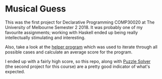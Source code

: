 Musical Guess
=============
This was the first project for Declarative Programming COMP30020 at The University of Melbourne Semester 2 2018. 
It was probably one of my favourite assignments; working with Haskell ended up being really intellectually stimulating and interesting.

Also, take a look at the [helper program](https://github.com/samuel-x/COMP30020-helper) which was used to iterate through all possible cases
and calculate an average score for the program.

I ended up with a fairly high score, so this repo, along with [Puzzle Solver](https://github.com/samuel-x/Maths-Puzzle-Solver) (the second project for this course) are a pretty good indicator of what's expected.
